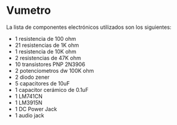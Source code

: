 # Vumetro
La lista de componentes electrónicos utilizados son los siguientes:
* 1 resistencia de 100 ohm
* 21 resistencias de 1K ohm 
* 1 resistencia de 10K ohm
* 2 resistencias de 47K ohm 
* 10 transistores PNP 2N3906
* 2 potenciometros dw 100K ohm
* 2 diodo zener
* 5 capacitores de 10uF
* 1 capacitor cerámico de 0.1uF
* 1 LM741CN
* 1 LM3915N
* 1 DC Power Jack
* 1 audio jack
